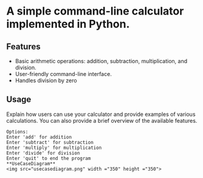 # A simple command-line calculator implemented in Python.
## Features
- Basic arithmetic operations: addition, subtraction, multiplication, and division.
- User-friendly command-line interface.
- Handles division by zero
## Usage
Explain how users can use your calculator and provide examples of various calculations. You can also provide a brief overview of the available features.
```plaintext
Options:
Enter 'add' for addition
Enter 'subtract' for subtraction
Enter 'multiply' for multiplication
Enter 'divide' for division
Enter 'quit' to end the program
**UseCaseDiagram**
<img src="usecasediagram.png" width ="350" height ="350">

